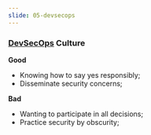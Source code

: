 ```yaml
---
slide: 05-devsecops
---
```


### [DevSecOps](devsecops.org) Culture

**Good**
- Knowing how to say yes responsibly;
- Disseminate security concerns;

**Bad**
- Wanting to participate in all decisions;
- Practice security by obscurity;